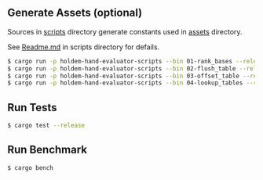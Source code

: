 ## Generate Assets (optional)

Sources in [scripts](scripts) directory generate constants used in [assets](assets) directory.

See [Readme.md](scripts/Readme.md) in scripts directory for defails.

```sh
$ cargo run -p holdem-hand-evaluator-scripts --bin 01-rank_bases --release
$ cargo run -p holdem-hand-evaluator-scripts --bin 02-flush_table --release
$ cargo run -p holdem-hand-evaluator-scripts --bin 03-offset_table --release
$ cargo run -p holdem-hand-evaluator-scripts --bin 04-lookup_tables --release
```
## Run Tests

```sh
$ cargo test --release
```

## Run Benchmark

```sh
$ cargo bench
```
